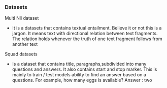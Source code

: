 ### Datasets

Multi Nli dataset
- It is a datasets that contains textual entailment. Believe it or not this is a jargon. 
 It means text with directional relation between text fragments. The relation holds whenever the truth of one text fragment follows from another text



Squad datasets 
- Is a dataset that contains title, paragraphs,subdivided into many questions and answers. It also contains start and stop marker. This is mainly to train / test models ability to find an answer based on a questions. For example, how many eggs is available? Answer : two


